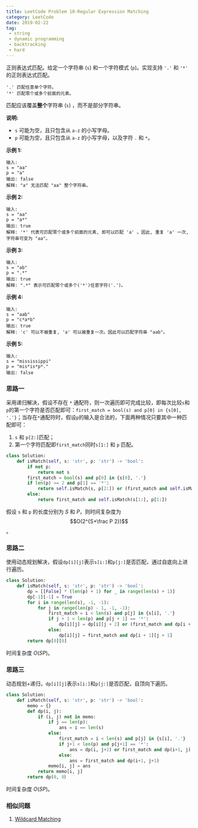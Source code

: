 ```yaml
---
title: LeetCode Problem 10-Regular Expression Matching
category: LeetCode
date: 2019-02-22
tag:
 - string
 - dynamic programming
 - backtracking
 - hard
---
```


正则表达式匹配。给定一个字符串 (`s`) 和一个字符模式 (`p`)。实现支持 `'.'` 和 `'*'` 的正则表达式匹配。

```
'.' 匹配任意单个字符。
'*' 匹配零个或多个前面的元素。
```

匹配应该覆盖**整个**字符串 (`s`) ，而不是部分字符串。

**说明:**

- `s` 可能为空，且只包含从 `a-z` 的小写字母。
- `p` 可能为空，且只包含从 `a-z` 的小写字母，以及字符 `.` 和 `*`。

**示例 1:**

```
输入:
s = "aa"
p = "a"
输出: false
解释: "a" 无法匹配 "aa" 整个字符串。
```

**示例 2:**

```
输入:
s = "aa"
p = "a*"
输出: true
解释: '*' 代表可匹配零个或多个前面的元素, 即可以匹配 'a' 。因此, 重复 'a' 一次, 字符串可变为 "aa"。
```

**示例 3:**

```
输入:
s = "ab"
p = ".*"
输出: true
解释: ".*" 表示可匹配零个或多个('*')任意字符('.')。
```

**示例 4:**

```
输入:
s = "aab"
p = "c*a*b"
输出: true
解释: 'c' 可以不被重复, 'a' 可以被重复一次。因此可以匹配字符串 "aab"。
```

**示例 5:**

```
输入:
s = "mississippi"
p = "mis*is*p*."
输出: false
```

### 思路一

采用递归解决，假设不存在 `*` 通配符，则一次遍历即可完成比较，即每次比较`s`和`p`的第一个字符是否匹配即可：`first_match = bool(s) and p[0] in {s[0], '.'}`；当存在`*`通配符时，假设`p`的输入是合法的，下面两种情况只要其中一种匹配即可：

1. `s` 和 `p[2:]`匹配；
2. 第一个字符匹配即`first_match`同时`s[1:]` 和 `p` 匹配。

```python
class Solution:
    def isMatch(self, s: 'str', p: 'str') -> 'bool':
        if not p:
            return not s
        first_match = bool(s) and p[0] in {s[0], '.'}
        if len(p) >= 2 and p[1] == '*':
            return self.isMatch(s, p[2:]) or (first_match and self.isMatch(s[1:], p))
        else:
            return first_match and self.isMatch(s[1:], p[1:])
```

假设 `s` 和 `p` 的长度分别为 $S$ 和 $P$，则时间复杂度为 $$O(2^{S+\frac P 2})$$。

### 思路二

使用动态规划解决，假设`dp[i][j]`表示`s[i:]`和`p[j:]`是否匹配，通过自底向上进行遍历。

```python
class Solution:
    def isMatch(self, s: 'str', p: 'str') -> 'bool':
        dp = [[False] * (len(p) + 1) for _ in range(len(s) + 1)]
        dp[-1][-1] = True
        for i in range(len(s), -1, -1):
            for j in range(len(p) - 1, -1, -1):
                first_match = i < len(s) and p[j] in {s[i], '.'}
                if j + 1 < len(p) and p[j + 1] == '*':
                    dp[i][j] = dp[i][j + 2] or (first_match and dp[i + 1][j])
                else:
                    dp[i][j] = first_match and dp[i + 1][j + 1]
        return dp[0][0]
```

时间复杂度 $O(SP)$。

### 思路三

动态规划+递归，`dp[i][j]`表示`s[i:]`和`p[j:]`是否匹配，自顶向下遍历。

```python
class Solution:
    def isMatch(self, s: 'str', p: 'str') -> 'bool':
        memo = {}
        def dp(i, j):
            if (i, j) not in memo:
                if j == len(p):
                    ans = i == len(s)
                else:
                    first_match = i < len(s) and p[j] in {s[i], '.'}
                    if j+1 < len(p) and p[j+1] == '*':
                        ans = dp(i, j+2) or first_match and dp(i+1, j)
                    else:
                        ans = first_match and dp(i+1, j+1)
                memo[i, j] = ans
            return memo[i, j]
        return dp(0, 0）
```

时间复杂度 $O(SP)$。

### 相似问题

1. [Wildcard Matching](https://wendellgul.github.io/leetcode/2019/03/19/LeetCode-Problem-44-Wildcard-Matching/)
